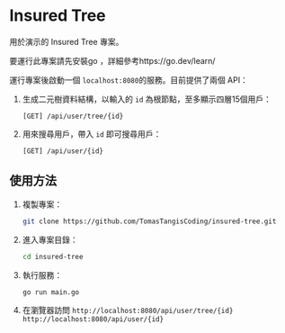# Insured Tree

用於演示的 Insured Tree 專案。

要運行此專案請先安裝go ，詳細參考https://go.dev/learn/

運行專案後啟動一個 `localhost:8080`的服務。目前提供了兩個 API：

1. 生成二元樹資料結構，以輸入的 `id` 為根節點，至多顯示四層15個用戶：
   ```
   [GET] /api/user/tree/{id}
   ```
2. 用來搜尋用戶，帶入 `id` 即可搜尋用戶：
   ```
   [GET] /api/user/{id}
   ```

## 使用方法

1. 複製專案：

   ```bash
   git clone https://github.com/TomasTangisCoding/insured-tree.git
   ```

2. 進入專案目錄：

   ```bash
   cd insured-tree
   ```

3. 執行服務：

   ```bash
   go run main.go
   ```

4. 在瀏覽器訪問 
    `http://localhost:8080/api/user/tree/{id}`
    `http://localhost:8080/api/user/{id}`
